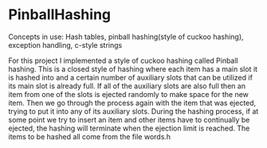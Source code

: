 # PinballHashing
Concepts in use:
Hash tables,
pinball hashing(style of cuckoo hashing),
exception handling,
c-style strings

For this project I implemented a style of cuckoo hashing called Pinball hashing.  This is a closed style of hashing where each item has a main slot it is hashed into and a certain number of auxiliary slots that can be utilized if its main slot is already full.  If all of the auxiliary slots are also full then an item from one of the slots is ejected randomly to make space for the new item.  Then we go through the process again with the item that was ejected, trying to put it into any of its auxiliary slots.  During the hashing process, if at some point we try to insert an item and other items have to continually be ejected, the hashing will terminate when the ejection limit is reached.  The items to be hashed all come from the file words.h

